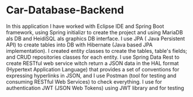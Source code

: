 # Car-Database-Backend

In this application I have worked with Eclipse IDE and Spring Boot framework, using Spring initializr to create the project and using MariaDB als DB and HeidiSQL als graphics DB interface. I use JPA ( Java Persistent API) to create tables into DB with Hibernate (Java based JPA implementation). I created entity classes to create the tables, table's fields; and CRUD repositories classes for each entity. I use Spring Data Rest to create RESTful web service witch return a JSON data in the HAL format (Hypertext Application Language) that provides a set of conventions for expressing hyperlinks in JSON, and I use Postman (tool for testing and consuming RESTful Web Services) to check everything. I use for authentication JWT (JSON Web Tokens) using JWT library and for testing 
